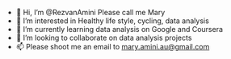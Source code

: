 - 👋 Hi, I’m @RezvanAmini Please call me Mary
- 👀 I’m interested in Healthy life style, cycling, data analysis
- 🌱 I’m currently learning data analysis on Google and Coursera 
- 💞️ I’m looking to collaborate on data analysis projects
- 📫 Please shoot me an email to mary.amini.au@gmail.com 

<!---
RezvanAmini/RezvanAmini is a ✨ special ✨ repository because its `README.md` (this file) appears on your GitHub profile.
You can click the Preview link to take a look at your changes.
--->

